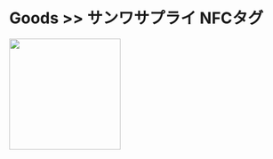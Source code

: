 # Goods >> サンワサプライ NFCタグ

<img src="https://res.cloudinary.com/silverbirder/image/upload/v1614432907/silver-birder.github.io/purchases/Sanwa_Supply_NFC_Tag.jpg" style="width: 200px"/>